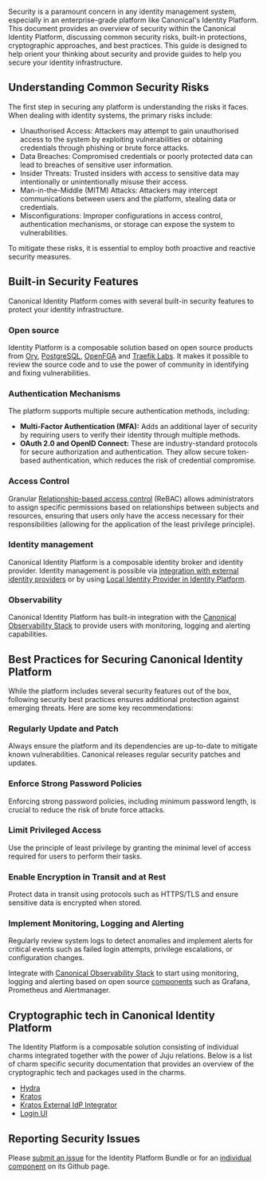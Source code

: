 Security is a paramount concern in any identity management system, especially in an enterprise-grade platform like Canonical's Identity Platform. This document provides an overview of security within the Canonical Identity Platform, discussing common security risks, built-in protections, cryptographic approaches, and best practices. This guide is designed to help orient your thinking about security and provide guides to help you secure your identity infrastructure.

## Understanding Common Security Risks

The first step in securing any platform is understanding the risks it faces. When dealing with identity systems, the primary risks include:

- Unauthorised Access: Attackers may attempt to gain unauthorised access to the system by exploiting vulnerabilities or obtaining credentials through phishing or brute force attacks.
- Data Breaches: Compromised credentials or poorly protected data can lead to breaches of sensitive user information.
- Insider Threats: Trusted insiders with access to sensitive data may intentionally or unintentionally misuse their access.
- Man-in-the-Middle (MITM) Attacks: Attackers may intercept communications between users and the platform, stealing data or credentials.
- Misconfigurations: Improper configurations in access control, authentication mechanisms, or storage can expose the system to vulnerabilities.

To mitigate these risks, it is essential to employ both proactive and reactive security measures.

## Built-in Security Features

Canonical Identity Platform comes with several built-in security features to protect your identity infrastructure.

### Open source

Identity Platform is a composable solution based on open source products from [Ory](https://www.ory.sh/open-source/), [PostgreSQL](https://www.postgresql.org/), [OpenFGA](https://openfga.dev/) and [Traefik Labs](https://traefik.io/). It makes it possible to review the source code and to use the power of community in identifying and fixing vulnerabilities.

### Authentication Mechanisms

The platform supports multiple secure authentication methods, including:

- **Multi-Factor Authentication (MFA):** Adds an additional layer of security by requiring users to verify their identity through multiple methods.
- **OAuth 2.0 and OpenID Connect:** These are industry-standard protocols for secure authorization and authentication. They allow secure token-based authentication, which reduces the risk of credential compromise.

### Access Control

Granular [Relationship-based access control](https://en.wikipedia.org/wiki/Relationship-based_access_control) (ReBAC) allows administrators to assign specific permissions based on relationships between subjects and resources, ensuring that users only have the access necessary for their responsibilities (allowing for the application of the least privilege principle).

### Identity management

Canonical Identity Platform is a composable identity broker and identity provider. Identity management is possible via [integration with external identity providers](https://charmhub.io/topics/canonical-identity-platform/how-to/integrate-external-identity-provider) or by using [Local Identity Provider in Identity Platform](https://charmhub.io/topics/canonical-identity-platform/how-to/use-local-identity-provider).

### Observability

Canonical Identity Platform has built-in integration with the [Canonical Observability Stack](https://charmhub.io/topics/canonical-observability-stack) to provide users with monitoring, logging and alerting capabilities.

## Best Practices for Securing Canonical Identity Platform

While the platform includes several security features out of the box, following security best practices ensures additional protection against emerging threats. Here are some key recommendations:

### Regularly Update and Patch

Always ensure the platform and its dependencies are up-to-date to mitigate known vulnerabilities. Canonical releases regular security patches and updates.

### Enforce Strong Password Policies

Enforcing strong password policies, including minimum password length, is crucial to reduce the risk of brute force attacks.

### Limit Privileged Access

Use the principle of least privilege by granting the minimal level of access required for users to perform their tasks.

### Enable Encryption in Transit and at Rest

Protect data in transit using protocols such as HTTPS/TLS and ensure sensitive data is encrypted when stored.

### Implement Monitoring, Logging and Alerting

Regularly review system logs to detect anomalies and implement alerts for critical events such as failed login attempts, privilege escalations, or configuration changes.

Integrate with [Canonical Observability Stack](https://charmhub.io/topics/canonical-identity-platform/how-to/integrate-cos) to start using monitoring, logging and alerting based on open source [components](https://charmhub.io/topics/canonical-observability-stack/editions/lite) such as Grafana, Prometheus and Alertmanager.

## Cryptographic tech in Canonical Identity Platform

The Identity Platform is a composable solution consisting of individual charms integrated together with the power of Juju relations. Below is a list of charm specific security documentation that provides an overview of the cryptographic tech and packages used in the charms.

- [Hydra](https://charmhub.io/hydra/docs/explanation-security#cryptographic-tech-and-packages-in-use)
- [Kratos](https://charmhub.io/kratos/docs/explanation-security#cryptographic-tech-and-packages-in-use)
- [Kratos External IdP Integrator](https://charmhub.io/kratos-external-idp-integrator/docs/explanation-security#cryptographic-tech-and-packages-in-use)
- [Login UI](https://charmhub.io/identity-platform-login-ui-operator/docs/explanation-security#cryptographic-tech-and-packages-in-use)

## Reporting Security Issues

Please [submit an issue](https://github.com/canonical/iam-bundle/issues) for the Identity Platform Bundle or for an [individual component](https://charmhub.io/identity-platform) on its Github page.
